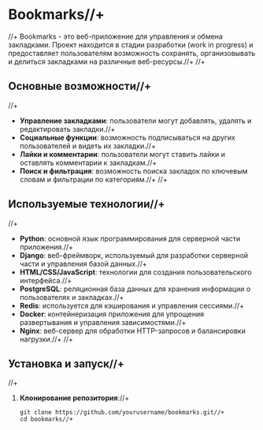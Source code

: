 
# Bookmarks//+
//+
Bookmarks - это веб-приложение для управления и обмена закладками. Проект находится в стадии разработки (work in progress) и предоставляет пользователям возможность сохранять, организовывать и делиться закладками на различные веб-ресурсы.//+
//+
## Основные возможности//+
//+
- **Управление закладками**: пользователи могут добавлять, удалять и редактировать закладки.//+
- **Социальные функции**: возможность подписываться на других пользователей и видеть их закладки.//+
- **Лайки и комментарии**: пользователи могут ставить лайки и оставлять комментарии к закладкам.//+
- **Поиск и фильтрация**: возможность поиска закладок по ключевым словам и фильтрации по категориям.//+
//+
## Используемые технологии//+
//+
- **Python**: основной язык программирования для серверной части приложения.//+
- **Django**: веб-фреймворк, используемый для разработки серверной части и управления базой данных.//+
- **HTML/CSS/JavaScript**: технологии для создания пользовательского интерфейса.//+
- **PostgreSQL**: реляционная база данных для хранения информации о пользователях и закладках.//+
- **Redis**: используется для кэширования и управления сессиями.//+
- **Docker**: контейнеризация приложения для упрощения развертывания и управления зависимостями.//+
- **Nginx**: веб-сервер для обработки HTTP-запросов и балансировки нагрузки.//+
//+
## Установка и запуск//+
//+
1. **Клонирование репозитория**://+
   ```bash//+
   git clone https://github.com/yourusername/bookmarks.git//+
   cd bookmarks//+

